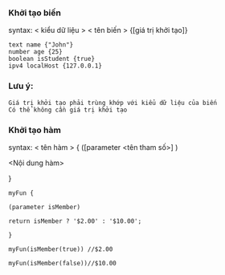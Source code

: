 ### Khởi tạo biến
syntax: < kiểu dữ liệu > < tên biến > {[giá trị khởi tạo]}
``` flux
text name {"John"}
number age {25} 
boolean isStudent {true}
ipv4 localHost {127.0.0.1}
```
### Lưu ý: 
    Giá trị khởi tạo phải trùng khớp với kiểu dữ liệu của biến
    Có thể không cần giá trị khởi tạo

### Khởi tạo hàm
syntax:  < tên hàm > {
([parameter <tên tham số>] )

<Nội dung hàm>

}
``` flux
myFun {

(parameter isMember)

return isMember ? '$2.00' : '$10.00';

}

myFun(isMember(true)) //$2.00

myFun(isMember(false))//$10.00
```